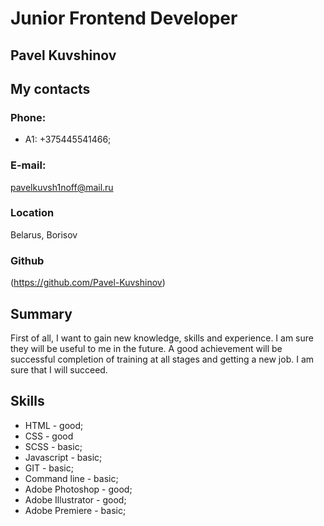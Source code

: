 # Junior Frontend Developer

## Pavel Kuvshinov

## My contacts

### Phone:

- A1: +375445541466;

### E-mail:

pavelkuvsh1noff@mail.ru

### Location

Belarus, Borisov

### Github
(https://github.com/Pavel-Kuvshinov)

## Summary

First of all, I want to gain new knowledge, skills and experience. I am sure they will be useful to me in the future. A good achievement will be successful completion of training at all stages and getting a new job. I am sure that I will succeed. 

## Skills 

- HTML - good;
- CSS - good
- SCSS - basic;
- Javascript - basic;
- GIT - basic;
- Command line - basic;
- Adobe Photoshop - good;
- Adobe Illustrator - good;
- Adobe Premiere - basic;